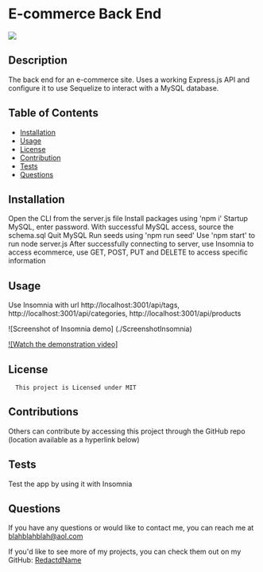 # E-commerce Back End 
  <img src="https://img.shields.io/badge/license-MIT-purple.svg">

  ## Description
The back end for an e-commerce site. Uses a working Express.js API and configure it to use Sequelize to interact with a MySQL database.

  ## Table of Contents
  * [Installation](#installation)
  * [Usage](#usage)
  * [License](#license)
  * [Contribution](#contribution)
  * [Tests](#tests)
  * [Questions](#questions)
  

  ## Installation
 Open the CLI from the server.js file 
 Install packages using 'npm i'
 Startup MySQL, enter password.
 With successful MySQL access, source the schema.sql
 Quit MySQL
 Run seeds using 'npm run seed'
 Use 'npm start' to run node server.js
 After successfully connecting to server, use Insomnia to access ecommerce, use GET, POST, PUT and DELETE to access specific information



## Usage
Use Insomnia with url http://localhost:3001/api/tags, http://localhost:3001/api/categories, http://localhost:3001/api/products

![Screenshot of Insomnia demo] (./ScreenshotInsomnia)


[![Watch the demonstration video]](https://drive.google.com/file/d/1VI0JQmOAtTrndXCnU8xqC7pMWRBhFYIh/view)

## License
      
      This project is Licensed under MIT

## Contributions
Others can contribute by accessing this project through the GitHub repo (location available as a hyperlink below)

## Tests
Test the app by using it with Insomnia

## Questions
If you have any questions or would like to contact me, you can reach me at [blahblahblah@aol.com ](mailto:blahblahblah@aol.com )

If you'd like to see more of my projects, you can check them out on my GitHub: [RedactdName](https://github.com/RedactdName)


